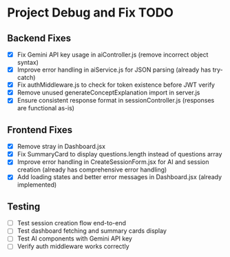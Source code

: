 # Project Debug and Fix TODO

## Backend Fixes
- [x] Fix Gemini API key usage in aiController.js (remove incorrect object syntax)
- [x] Improve error handling in aiService.js for JSON parsing (already has try-catch)
- [x] Fix authMiddleware.js to check for token existence before JWT verify
- [x] Remove unused generateConceptExplanation import in server.js
- [x] Ensure consistent response format in sessionController.js (responses are functional as-is)

## Frontend Fixes
- [x] Remove stray <SummaryCard/> in Dashboard.jsx
- [x] Fix SummaryCard to display questions.length instead of questions array
- [x] Improve error handling in CreateSessionForm.jsx for AI and session creation (already has comprehensive error handling)
- [x] Add loading states and better error messages in Dashboard.jsx (already implemented)

## Testing
- [ ] Test session creation flow end-to-end
- [ ] Test dashboard fetching and summary cards display
- [ ] Test AI components with Gemini API key
- [ ] Verify auth middleware works correctly
